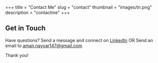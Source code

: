 +++
title = "Contact Me"
slug = "contact"
thumbnail = "images/tn.png"
description = "contactme"
+++

## Get in Touch

Have questions? 
Send a message and connect on [LinkedIn](https://www.linkedin.com/in/aman-nayyar1/) OR Send an email to aman.nayyar147@gmail.com

Thank you!